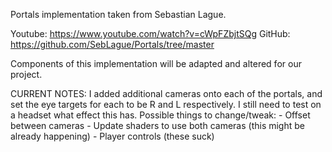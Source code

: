 Portals implementation taken from Sebastian Lague.

Youtube: https://www.youtube.com/watch?v=cWpFZbjtSQg
GitHub: https://github.com/SebLague/Portals/tree/master

Components of this implementation will be adapted and altered for our project.



CURRENT NOTES: 
I added additional cameras onto each of the portals, and set the eye targets for each to be R and L respectively. I still
need to test on a headset what effect this has.
Possible things to change/tweak: 
	- Offset between cameras
	- Update shaders to use both cameras (this might be already happening)
	- Player controls (these suck)